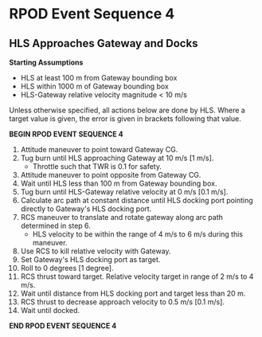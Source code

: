 # RPOD Event Sequence 4
## HLS Approaches Gateway and Docks

**Starting Assumptions**
- HLS at least 100 m from Gateway bounding box
- HLS within 1000 m of Gateway bounding box
- HLS-Gateway relative velocity magnitude < 10 m/s

Unless otherwise specified, all actions below are done by HLS. Where a target value is given, the error is given in brackets following that value.

**BEGIN RPOD EVENT SEQUENCE 4**

1. Attitude maneuver to point toward Gateway CG.
2. Tug burn until HLS approaching Gateway at 10 m/s [1 m/s].
   - Throttle such that TWR is 0.1 for safety.
3. Attitude maneuver to point opposite from Gateway CG.
4. Wait until HLS less than 100 m from Gateway bounding box.
5. Tug burn until HLS-Gateway relative velocity at 0 m/s [0.1 m/s].
6. Calculate arc path at constant distance until HLS docking port pointing directly to Gateway's HLS docking port.
7. RCS maneuver to translate and rotate gateway along arc path determined in step 6.
   - HLS velocity to be within the range of 4 m/s to 6 m/s during this maneuver.
8. Use RCS to kill relative velocity with Gateway.
9. Set Gateway's HLS docking port as target.
10. Roll to 0 degrees [1 degree].
11. RCS thrust toward target. Relative velocity target in range of 2 m/s to 4 m/s.
12. Wait until distance from HLS docking port and target less than 20 m.
13. RCS thrust to decrease approach velocity to 0.5 m/s [0.1 m/s].
14. Wait until docked.

**END RPOD EVENT SEQUENCE 4**